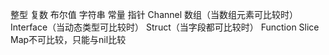 整型
复数
布尔值
字符串
常量
指针
Channel
数组（当数组元素可比较时）
Interface（当动态类型可比较时）
Struct（当字段都可比较时）
Function Slice Map不可比较，只能与nil比较